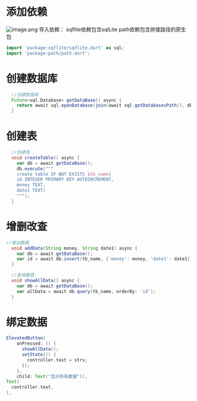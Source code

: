 
# 添加依赖
![image.png](https://cdn.nlark.com/yuque/0/2023/png/32682386/1696131025707-f7f3cc22-9858-4812-9539-22cb8ca51343.png#averageHue=%235e5d3b&clientId=uc2bc821f-a7d3-4&from=paste&height=342&id=uba090b39&originHeight=513&originWidth=716&originalType=binary&ratio=1.5&rotation=0&showTitle=false&size=62723&status=done&style=none&taskId=u04c34023-bfc4-45f2-a271-a9fc59ea85a&title=&width=477.3333333333333)
导入依赖：
sqflite依赖包含sqlLite
path依赖包含拼接路径的原生包
```groovy
import 'package:sqflite/sqflite.dart' as sql;
import 'package:path/path.dart';
```
# 创建数据库
```groovy
  //创建数据库
  Future<sql.Database> getDataBase() async {
    return await sql.openDatabase(join(await sql.getDatabasesPath(), db_name));
  }
```
# 创建表
```groovy
  //创建表
  void createTable() async {
    var db = await getDataBase();
    db.execute("""
    create table IF NOT EXISTS $tb_name(
    id INTEGER PRIMARY KEY AUTOINCREMENT,
    money TEXT,
    date1 TEXT)
    """);
  }
```
# 增删改查
```groovy
//增加数据
  void addData(String money, String date1) async {
    var db = await getDataBase();
    var id = await db.insert(tb_name, {'money': money, 'date1': date1});
  }

  //查询数据
  void showAllData() async {
    var db = await getDataBase();
    var allData = await db.query(tb_name, orderBy: 'id');
  }
```
# 绑定数据
```groovy
ElevatedButton(
    onPressed: () {
      showAllData();
      setState(() {
        controller.text = strs;
      });
    },
    child: Text("显示所有数据")),
Text(
  controller.text,
),
```
